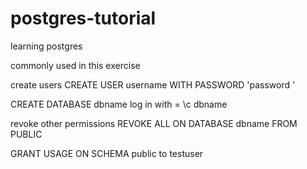 # postgres-tutorial
learning postgres


commonly used in this exercise 

create users
CREATE USER username  WITH PASSWORD 'password '

CREATE DATABASE dbname
log in with =  \c dbname

revoke other permissions
REVOKE ALL ON DATABASE dbname FROM PUBLIC



GRANT USAGE ON SCHEMA public to testuser 